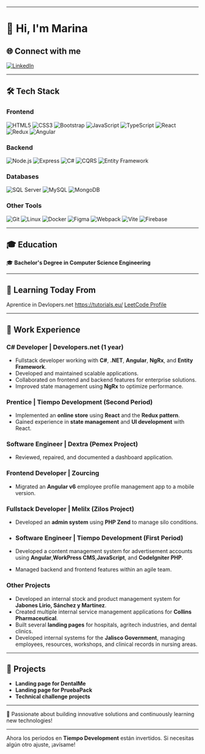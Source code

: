 

---

# 👋 Hi, I'm Marina

## 🌐 Connect with me
[![LinkedIn](https://img.shields.io/badge/LinkedIn-Profile-blue?logo=linkedin)](https://www.linkedin.com/in/perla-marina/)

---

## 🛠️ Tech Stack

### **Frontend**
![HTML5](https://img.shields.io/badge/HTML5-E34F26?style=flat&logo=html5&logoColor=white)
![CSS3](https://img.shields.io/badge/CSS3-1572B6?style=flat&logo=css3&logoColor=white)
![Bootstrap](https://img.shields.io/badge/Bootstrap-563D7C?style=flat&logo=bootstrap&logoColor=white)
![JavaScript](https://img.shields.io/badge/JavaScript-F7DF1E?style=flat&logo=javascript&logoColor=black)
![TypeScript](https://img.shields.io/badge/TypeScript-007ACC?style=flat&logo=typescript&logoColor=white)
![React](https://img.shields.io/badge/React-20232A?style=flat&logo=react&logoColor=61DAFB)
![Redux](https://img.shields.io/badge/Redux-764ABC?style=flat&logo=redux&logoColor=white)
![Angular](https://img.shields.io/badge/Angular-DD0031?style=flat&logo=angular&logoColor=white)

### **Backend**
![Node.js](https://img.shields.io/badge/Node.js-43853D?style=flat&logo=node.js&logoColor=white)
![Express](https://img.shields.io/badge/Express-000000?style=flat&logo=express&logoColor=white)
![C#](https://img.shields.io/badge/C%23-239120?style=flat&logo=csharp&logoColor=white)
![CQRS](https://img.shields.io/badge/CQRS-4CAF50?style=flat&logo=git&logoColor=white)
![Entity Framework](https://img.shields.io/badge/Entity%20Framework-7C4DFF?style=flat&logo=entity-framework&logoColor=white)

### **Databases**
![SQL Server](https://img.shields.io/badge/SQL%20Server-CC2927?style=flat&logo=microsoft-sql-server&logoColor=white)
![MySQL](https://img.shields.io/badge/MySQL-4479A1?style=flat&logo=mysql&logoColor=white)
![MongoDB](https://img.shields.io/badge/MongoDB-4EA94B?style=flat&logo=mongodb&logoColor=white)

### **Other Tools**
![Git](https://img.shields.io/badge/Git-F05032?style=flat&logo=git&logoColor=white)
![Linux](https://img.shields.io/badge/Linux-FCC624?style=flat&logo=linux&logoColor=black)
![Docker](https://img.shields.io/badge/Docker-2496ED?style=flat&logo=docker&logoColor=white)
![Figma](https://img.shields.io/badge/Figma-F24E1E?style=flat&logo=figma&logoColor=white)
![Webpack](https://img.shields.io/badge/Webpack-8DD6F9?style=flat&logo=webpack&logoColor=black)
![Vite](https://img.shields.io/badge/Vite-646CFF?style=flat&logo=vite&logoColor=white)
![Firebase](https://img.shields.io/badge/Firebase-FFCA28?style=flat&logo=firebase&logoColor=black)

---

## 🎓 Education
🎓 **Bachelor's Degree in Computer Science Engineering**

---

## 🚀 Learning Today From
Aprentice in Devlopers.net
https://tutorials.eu/
[LeetCode Profile](https://leetcode.com/Ambarjs/)



---

## 💼 Work Experience

### **C# Developer | Developers.net (1 year)**
- Fullstack developer working with **C#**, **.NET**, **Angular**, **NgRx**, and **Entity Framework**.
- Developed and maintained scalable applications.
- Collaborated on frontend and backend features for enterprise solutions.
- Improved state management using **NgRx** to optimize performance.


### **Prentice | Tiempo Development (Second Period)**
- Implemented an **online store** using **React** and the **Redux pattern**.
- Gained experience in **state management** and **UI development** with React.


### **Software Engineer | Dextra (Pemex Project)**
- Reviewed, repaired, and documented a dashboard application.

### **Frontend Developer | Zourcing**
- Migrated an **Angular v6** employee profile management app to a mobile version.

### **Fullstack Developer | Melilx (Zilos Project)**
- Developed an **admin system** using **PHP Zend** to manage silo conditions.
  
- ### **Software Engineer | Tiempo Development (First Period)**
- Developed a content management system for advertisement accounts using **Angular**,**WorkPress CMS**,**JavaScript**, and **CodeIgniter PHP**.
- Managed backend and frontend features within an agile team.


### **Other Projects**
- Developed an internal stock and product management system for **Jabones Lirio, Sánchez y Martínez**.
- Created multiple internal service management applications for **Collins Pharmaceutical**.
- Built several **landing pages** for hospitals, agritech industries, and dental clinics.
- Developed internal systems for the **Jalisco Government**, managing employees, resources, workshops, and clinical records in nursing areas.

---

## 🌟 Projects
- **Landing page for DentalMe**
- **Landing page for PruebaPack**
- **Technical challenge projects**

---

🚀 Passionate about building innovative solutions and continuously learning new technologies!

---

Ahora los periodos en **Tiempo Development** están invertidos. Si necesitas algún otro ajuste, ¡avísame!
